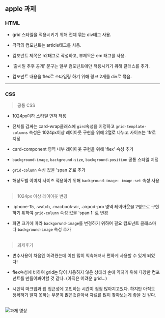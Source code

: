 
## apple 과제 

### HTML
- grid 스타일을 적용시키기 위해 전체 묶는 div태그 사용.

- 각각의 컴포넌트는 article태그를 사용.

- 컴포넌트 제목은 h2태그로 작성하고, 부제목은 em 태그를 사용.

- '출시일 추후 공개' 문구는 일부 컴포넌트에만 적용시키기 위해 클래스를 추가.

- 컴포넌트 내용을 flex로 스타일링 하기 위해 링크 2개를 div로 묶음.

***

 ### CSS

  > 공통 CSS
- 1024px이하 스타일 먼저 적용

- 전체를 감싸는 card-wrap클래스에 `gird`속성을 지정하고 `grid-template-columns` 속성은 1024px이상 레이아웃 구현을 위해 2열로 나누고 사이즈는 1fr로 지정

- card-component 영역 내부 레이아웃 구현을 위해 'flex' 속성 추가 

- `background-image`, `background-size`, `background-position` 공통 스타일 지정 

- `grid-column` 속성 값을 'span 2'로 추가

- 해상도별 이미지 사이즈 적용하기 위해 `background-image: image-set` 속성 사용 <br/><br/>


> 1024px 이상 레이아웃 변경 
- .iphone-15, .watch, .macbook-air, .airpod-pro 영역 레이아웃을 2행으로 구현하기 위하여 `grid-column` 속성 값을 'span 1' 로 변경

- 화면 크기에 따라 `backgorund-image`를 변경하기 위하여 필요 컴포넌트 클래스마다 `background-image` 속성 추가  <br/><br/>

> 과제후기
- 변수사용이 처음엔 어려웠는데 이젠 많이 익숙해져서 편하게 사용할 수 있게 되었다!

- flex속성에 비하여 grid는 많이 사용하지 않은 상태라 손에 익히기 위해 다양한 컴포넌트를 만들어봐야할 것 같다. (아직은 어려운 grid...)

- 시멘틱 마크업과 웹 접근성에 고민하는 시간이 점점 많아지고있다. 하지만 아직도 정확하기 알지 못하는 부분이 많은것같아서 자료를 많이 찾아보는게 좋을 것 같다. <br/><br/> 


![과제 영상](Apple.gif)
